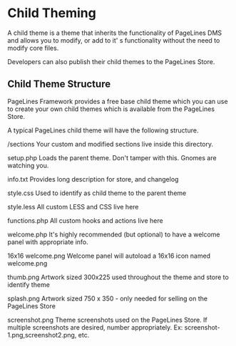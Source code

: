 # Child Theming #

A child theme is a theme that inherits the functionality of PageLines DMS and allows you to modify, or add to it' s functionality without the need to modify core files.

Developers can also publish their child themes to the PageLines Store.

## Child Theme Structure ##

PageLines Framework provides a free base child theme which you can use to create your own child themes which is available from the PageLines Store.

A typical PageLines child theme will have the following structure.

/sections
Your custom and modified sections live inside this directory.

setup.php
Loads the parent theme. Don't tamper with this. Gnomes are watching you.

info.txt
Provides long description for store, and changelog

style.css
Used to identify as child theme to the parent theme

style.less
All custom LESS and CSS live here

functions.php
All custom hooks and actions live here

welcome.php
It's highly recommended (but optional) to have a welcome panel with appropriate info.

16x16 welcome.png
Welcome panel will autoload a 16x16 icon named welcome.png

thumb.png
Artwork sized 300x225 used throughout the theme and store to identify theme

splash.png
Artwork sized 750 x 350 - only needed for selling on the PageLines Store

screenshot.png
Theme screenshots used on the PageLines Store. If multiple screenshots are desired, number appropriately. Ex: screenshot-1.png,screenshot2.png, etc.